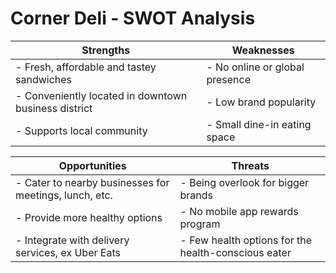 # Corner Deli - SWOT Analysis


| **Strengths**                                          | **Weaknesses**                                         |
|--------------------------------------------------------|--------------------------------------------------------|
|- Fresh, affordable and tastey sandwiches               | - No online or global presence                         |
|- Conveniently located in downtown business district    | - Low brand popularity                                 |
|- Supports local community                              | - Small dine-in eating space                           |

| **Opportunities**                                      | **Threats**                                            |
|--------------------------------------------------------|--------------------------------------------------------|
|- Cater to nearby businesses for meetings, lunch, etc.  | - Being overlook for bigger brands                     |
|- Provide more healthy options                          | - No mobile app rewards program                        |
|- Integrate with delivery services, ex Uber Eats        | - Few health options for the health-conscious eater    |